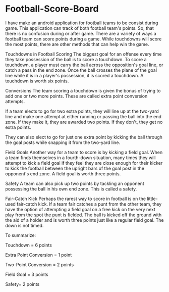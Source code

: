 # Football-Score-Board
I have make an android application for football teams to be consist during game. This application can track of both football team's points. So, that there is no confusion during or after game.
There are a variety of ways a football team can score points during a game. While touchdowns will score the most points, there are other methods that can help win the game.

Touchdowns in Football Scoring
The biggest goal for an offense every time they take possession of the ball is to score a touchdown. To score a touchdown, a player must carry the ball across the opposition's goal line, or catch a pass in the end zone. Once the ball crosses the plane of the goal line while it is in a player's possession, it is scored a touchdown. A touchdown is worth six points.

Conversions
The team scoring a touchdown is given the bonus of trying to add one or two more points. These are called extra point conversion attempts.

If a team elects to go for two extra points, they will line up at the two-yard line and make one attempt at either running or passing the ball into the end zone. If they make it, they are awarded two points. If they don't, they get no extra points.

They can also elect to go for just one extra point by kicking the ball through the goal posts while snapping it from the two-yard line.

Field Goals
Another way for a team to score is by kicking a field goal. When a team finds themselves in a fourth-down situation, many times they will attempt to kick a field goal if they feel they are close enough for their kicker to kick the football between the upright bars of the goal post in the opponent's end zone. A field goal is worth three points.

Safety
A team can also pick up two points by tackling an opponent possessing the ball in his own end zone. This is called a safety.

Fair-Catch Kick
Perhaps the rarest way to score in football is on the little-used fair-catch kick. If a team fair catches a punt from the other team, they have the option of attempting a field goal on a free kick on the very next play from the spot the punt is fielded. The ball is kicked off the ground with the aid of a holder and is worth three points just like a regular field goal. The down is not timed.

To summarize:

Touchdown = 6 points

Extra Point Conversion = 1 point

Two-Point Conversion = 2 points

Field Goal = 3 points

Safety= 2 points
